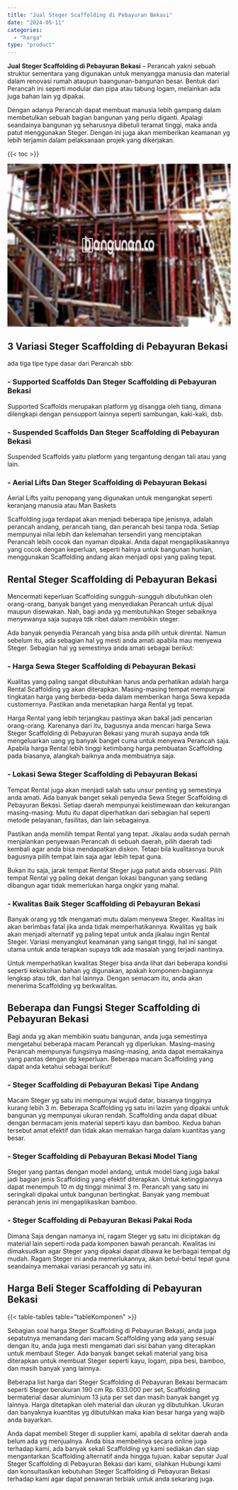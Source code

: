 ```yaml
---
title: "Jual Steger Scaffolding di Pebayuran Bekasi"
date: "2024-05-11"
categories: 
  - "harga"
type: "product"
---
```


**Jual Steger Scaffolding di Pebayuran Bekasi** – Perancah yakni sebuah struktur sementara yang digunakan untuk menyangga manusia dan material dalam renovasi rumah ataupun baangunan-bangunan besar. Bentuk dari Perancah ini seperti modular dan pipa atau tabung logam, melainkan ada juga bahan lain yg dipakai.

Dengan adanya Perancah dapat membuat manusia lebih gampang dalam membetulkan sebuah bagian bangunan yang perlu diganti. Apalagi seandainya bangunan yg seharusnya dibetuli teramat tinggi, maka anda patut menggunakan Steger. Dengan ini juga akan memberikan keamanan yg lebih terjamin dalam pelaksanaan projek yang dikerjakan.

{{< toc >}}

![Jual Steger Scaffolding di Pebayuran Bekasi](/images/sewa-scaffolding-steger-10.png)

## 3 Variasi Steger Scaffolding di Pebayuran Bekasi

ada tiga tipe type dasar dari Perancah sbb:

### \- Supported Scaffolds Dan Steger Scaffolding di Pebayuran Bekasi

Supported Scaffolds merupakan platform yg disangga oleh tiang, dimana dilengkapi dengan pensupport lainnya seperti sambungan, kaki-kaki, dsb.

### \- Suspended Scaffolds Dan Steger Scaffolding di Pebayuran Bekasi

Suspended Scaffolds yaitu platform yang tergantung dengan tali atau yang lain.

### \- Aerial Lifts Dan Steger Scaffolding di Pebayuran Bekasi

Aerial Lifts yaitu penopang yang digunakan untuk mengangkat seperti keranjang manusia atau Man Baskets

Scaffolding juga terdapat akan menjadi beberapa tipe jenisnya, adalah perancah andang, perancah tiang, dan perancah besi tanpa roda. Setiap mempunyai nilai lebih dan kelemahan tersendiri yang menciptakan Perancah lebih cocok dan nyaman dipakai. Anda dapat mengaplikasikannya yang cocok dengan keperluan, seperti halnya untuk bangunan hunian, menggunakan Scaffolding andang akan menjadi opsi yang paling tepat.

## Rental Steger Scaffolding di Pebayuran Bekasi

Mencermati keperluan Scaffolding sungguh-sungguh dibutuhkan oleh orang-orang, banyak banget yang menyediakan Perancah untuk dijual maupun disewakan. Nah, bagi anda yg membutuhkan Steger sebaiknya menyewanya saja supaya tdk ribet dalam membikin steger.

Ada banyak penyedia Perancah yang bisa anda pilih untuk dirental. Namun sebelum itu, ada sebagian hal yg mesti anda amati apabila mau menyewa Steger. Sebagian hal yg semestinya anda amati sebagai berikut:

### \- Harga Sewa Steger Scaffolding di Pebayuran Bekasi

Kualitas yang paling sangat dibutuhkan harus anda perhatikan adalah harga Rental Scaffolding yg akan diterapkan. Masing-masing tempat mempunyai tingkatan harga yang berbeda-beda dalam memberikan harga Sewa kepada customernya. Pastikan anda menetapkan harga Rental yg tepat.

Harga Rental yang lebih terjangkau pastinya akan bakal jadi pencarian orang-orang. Karenanya dari itu, bagusnya anda mencari harga Sewa Steger Scaffolding di Pebayuran Bekasi yang murah supaya anda tdk mengeluarkan uang yg banyak banget cuma untuk menyewa Perancah saja. Apabila harga Rental lebih tinggi ketimbang harga pembuatan Scaffolding pada biasanya, alangkah baiknya anda membuatnya saja.

### \- Lokasi Sewa Steger Scaffolding di Pebayuran Bekasi

Tempat Rental juga akan menjadi salah satu unsur penting yg semestinya anda amati. Ada banyak banget sekali penyedia Sewa Steger Scaffolding di Pebayuran Bekasi. Setiap daerah mempunyai keistimewaan dan kekurangan masing-masing. Mutu itu dapat diperhatikan dari sebagian hal seperti metode pelayanan, fasilitas, dan lain sebagainya.

Pastikan anda memilih tempat Rental yang tepat. Jikalau anda sudah pernah menjalankan penyewaan Perancah di sebuah daerah, pilih daerah tadi kembali agar anda bisa mendapatkan diskon. Tetapi bila kualitasnya buruk bagusnya pilih tempat lain saja agar lebih tepat guna.

Bukan itu saja, jarak tempat Rental Steger juga patut anda observasi. Pilih tempat Rental yg paling dekat dengan lokasi bangunan yang sedang dibangun agar tidak memerlukan harga ongkir yang mahal.

### \- Kwalitas Baik Steger Scaffolding di Pebayuran Bekasi

Banyak orang yg tdk mengamati mutu dalam menyewa Steger. Kwalitas ini akan berimbas fatal jika anda tidak memperhatikannya. Kwalitas yg baik akan menjadi alternatif yg paling tepat untuk anda jikalau ingin Rental Steger. Variasi menyangkut keamanan yang sangat tinggi, hal ini sangat utama untuk anda terapkan supaya tdk ada masalah yang terjadi nantinya.

Untuk memperhatikan kwalitas Steger bisa anda lihat dari beberapa kondisi seperti kekokohan bahan yg digunakan, apakah komponen-bagiannya lengkap atau tdk, dan hal lainnya. Dengan semacam itu, anda akan menerima Scaffolding yg berkwalitas.

## Beberapa dan Fungsi Steger Scaffolding di Pebayuran Bekasi

Bagi anda yg akan membikin suatu bangunan, anda juga semestinya mengetahui beberapa macam Perancah yg diperlukan. Masing-masing Perancah mempunyai fungsinya masing-masing, anda dapat memakainya yang pantas dengan dg keperluan. Beberapa macam Scaffolding yang dapat anda ketahui sebagai berikut!

### \- Steger Scaffolding di Pebayuran Bekasi Tipe Andang

Macam Steger yg satu ini mempunyai wujud datar, biasanya tingginya kurang lebih 3 m. Beberapa Scaffolding yg satu ini lazim yang dipakai untuk bangunan yg mempunyai ukuran rendah. Scaffolding anda dapat dibuat dengan bermacam jenis material seperti kayu dan bamboo. Kedua bahan tersebut amat efektif dan tidak akan memakan harga dalam kuantitas yang besar.

### \- Steger Scaffolding di Pebayuran Bekasi Model Tiang

Steger yang pantas dengan model andang, untuk model tiang juga bakal jadi bagian jenis Scaffolding yang efektif diterapkan. Untuk ketinggiannya dapat menempuh 10 m dg tinggi minimal 3 m. Perancah yang satu ini seringkali dipakai untuk bangunan bertingkat. Banyak yang membuat perancah jenis ini mengaplikasikan bamboo.

### \- Steger Scaffolding di Pebayuran Bekasi Pakai Roda

Dimana Saja dengan namanya ini, ragam Steger yg satu ini diciptakan dg material lain seperti roda pada komponen bawah perancah. Kwalitas ini dimaksudkan agar Steger yang dipakai dapat dibawa ke berbagai tempat dg mudah. Ragam Steger ini anda memerlukannya, akan betul-betul tepat guna seandainya memakai variasi perancah yg satu ini.

## Harga Beli Steger Scaffolding di Pebayuran Bekasi

{{< table-tables table="tableKomponen" >}}

Sebagian soal harga Steger Scaffolding di Pebayuran Bekasi, anda juga sepatutnya memandang dari macam Scaffolding yang ada yang sesuai dengan itu, anda juga mesti mengamati dari sisi bahan yang diterapkan untuk membaut Steger. Ada banyak banget sekali material yang bisa diterapkan untuk membuat Steger seperti kayu, logam, pipa besi, bamboo, dan masih banyak yang lainnya.

Beberapa list harga dari Steger Scaffolding di Pebayuran Bekasi bermacam seperti Steger berukuran 190 cm Rp. 633.000 per set, Scaffolding bermaterial dasar aluminium 13 juta per set dan masih banyak banget yg lainnya. Harga ditetapkan oleh material dan ukuran yg dibutuhkan. Ukuran dan banyaknya kuantitas yg dibutuhkan maka kian besar harga yang wajib anda bayarkan.

Anda dapat membeli Steger di supplier kami, apabila di sekitar daerah anda belum ada yg menjualnya. Anda bisa membelinya secara online juga terhadap kami, ada banyak sekali Scaffolding yg kami sediakan dan siap mengantarkan Scaffolding alternatif anda hingga tujuan. kabar seputar Jual Steger Scaffolding di Pebayuran Bekasi dari kami, silahkan Hubungi kami dan konsultasikan kebutuhan Steger Scaffolding di Pebayuran Bekasi terhadap kami agar dapat penawran terbiak untuk anda sekarang juga.
